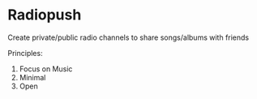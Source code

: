 # Radiopush

Create private/public radio channels to share songs/albums with friends

Principles:
1. Focus on Music
2. Minimal
3. Open
